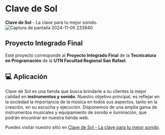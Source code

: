 # Clave de Sol

**Clave de Sol** - La clave para tu mejor sonido.
![Captura de pantalla 2024-11-05 233940](https://github.com/user-attachments/assets/8c515164-8e6c-49fb-8180-eeca00405cde)

## Proyecto Integrado Final

Este proyecto corresponde al **Proyecto Integrado Final** de la **Tecnicatura en Programación** de la **UTN Facultad Regional San Rafael**. 

## 💻 Aplicación
Clave de Sol es una tienda que busca brindarle a su clientes la mejor calidad en **instrumentos y sonido**. Nuestro objetivo principal, es reflejar en la sociedad la importancia de la música en todos sus aspectos, tanto en la creación, en su escucha y ejecución. Disponemos de una amplia gama de instrumentos musicales y equipamiento de sonido e iluminación, que podrán encontrar en nuestra tienda web.

Puedes visitar nuestro sitio en [Clave de Sol - La clave para tu mejor sonido](https://ecommerce-bug-busters.vercel.app).
